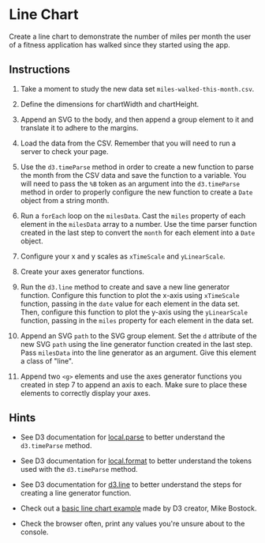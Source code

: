 # Line Chart

Create a line chart to demonstrate the number of miles per month the user of a fitness application has walked since they started using the app.

## Instructions

1. Take a moment to study the new data set `miles-walked-this-month.csv`.

2. Define the dimensions for chartWidth and chartHeight.

3. Append an SVG to the body, and then append a group element to it and translate it to adhere to the margins.

4. Load the data from the CSV.  Remember that you will need to run a server to check your page.

5. Use the `d3.timeParse` method in order to create a new function to parse the month from the CSV data and save the function to a variable.  You will need to pass the `%B` token as an argument into the `d3.timeParse` method in order to properly configure the new function to create a `Date` object from a string month.

6. Run a `forEach` loop on the `milesData`. Cast the `miles` property of each element in the `milesData` array to a number. Use the time parser function created in the last step to convert the `month` for each element into a `Date` object.

7. Configure your x and y scales as `xTimeScale` and `yLinearScale`.

8. Create your axes generator functions.

9. Run the `d3.line` method to create and save a new line generator function. Configure this function to plot the x-axis using `xTimeScale` function, passing in the `date` value for each element in the data set. Then, configure this function to plot the y-axis using the `yLinearScale` function, passing in the `miles` property for each element in the data set.

10. Append an SVG `path` to the SVG group element. Set the `d` attribute of the new SVG `path` using the line generator function created in the last step. Pass `milesData` into the line generator as an argument.  Give this element a class of "line".

11. Append two `<g>` elements and use the axes generator functions you created in step 7 to append an axis to each.  Make sure to place these elements to correctly display your axes.

## Hints

* See D3 documentation for [local.parse](https://github.com/d3/d3-time-format/blob/master/README.md#locale_parse) to better understand the `d3.timeParse` method.

* See D3 documentation for [local.format](https://github.com/d3/d3-time-format/blob/master/README.md#locale_format) to better understand the tokens used with the `d3.timeParse` method.

* See D3 documentation for [d3.line](https://github.com/d3/d3-shape#line) to better understand the steps for creating a line generator function.

* Check out a [basic line chart example](https://bl.ocks.org/mbostock/3883245) made by D3 creator, Mike Bostock.

* Check the browser often, print any values you're unsure about to the console.

